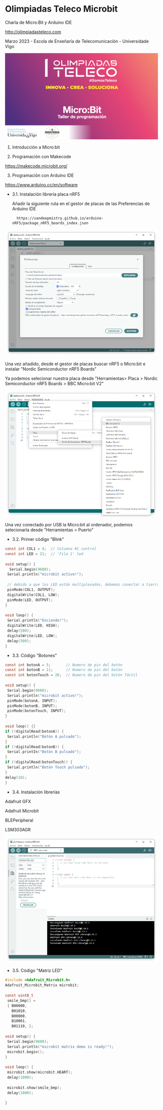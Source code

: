 # Olimpiadas Teleco Microbit
Charla de Micro:Bit y Arduino IDE

http://olimpiadasteleco.com

Marzo 2023 - Escola de Enxeñaría de Telecomunicación - Universidade Vigo

![portada taller micro:bit](./images/portada.png)

1. Introducción a Micro:bit

2. Programación con Makecode

  https://makecode.microbit.org/

3. Programación con Arduino IDE

https://www.arduino.cc/en/software

- 3.1. Instalación librería placa nRF5

  Añadir la siguiente ruta en el gestor de placas de las Preferencias de Arduino IDE
  
  ```
    https://sandeepmistry.github.io/arduino-nRF5/package_nRF5_boards_index.json
  ```
  
![Añadir placa](./images/arduino_gestor1.png)
  
  Una vez añadido, desde el gestor de placas buscar nRF5 o Micro:bit e instalar "Nordic Semiconductor nRF5 Boards"
  
  Ya podemos selecionar nuestra placa desde "Herramientas> Placa > Nordic Semiconductor nRF5 Boards > BBC Micro:bit V2"
  
  ![seleccionar placa](./images/arduino_gestor2.png)
  
  Una vez conectado por USB la Micro:bit al ordenador, podemos selecionarla desde "Herramientas > Puerto"
  
- 3.2. Primer código "Blink"

 ```c
const int COL1 = 4;  // Columna #1 control
const int LED = 21;  // 'Fila 1' led

void setup() {
   Serial.begin(9600);
  Serial.println("microbit activo!");

  // debido a que los LED están multiplexados, debemos conectar a tierra el lado opuesto del LED
  pinMode(COL1, OUTPUT);
  digitalWrite(COL1, LOW);
  pinMode(LED, OUTPUT);
}

void loop() {
  Serial.println("Enciende!");
  digitalWrite(LED, HIGH);
  delay(500);
  digitalWrite(LED, LOW);
  delay(500);
}
 ```
 
 - 3.3. Código "Botones"

 ```c
const int botonA = 5;       // Numero de pin del botón
const int botonB = 11;      // Numero de pin del botón
const int botonTouch = 26;  // Numero de pin del botón Táctil

void setup() {
  Serial.begin(9600);
  Serial.println("microbit activo!");
  pinMode(botonA, INPUT);
  pinMode(botonB, INPUT);
  pinMode(botonTouch, INPUT);
}

void loop() {}
if (!digitalRead(botonA)) {
  Serial.println("Botón A pulsado");
}
if (!digitalRead(botonB)) {
  Serial.printIn("Botón B pulsado");
}
if (!digitalRead(botonTouch)) {
  Serial.println("Botón Touch pulsado");
}
delay(10);
}
 ```
 - 3.4. Instalación librerías

  Adafruit GFX
  
  Adafruit Microbit
  
  BLEPeripheral
  
  LSM303AGR
  
   
  ![Añadir librerias](./images/arduino_libreria.png)
  
 
  - 3.5. Código "Matriz LED"

 ```c
#include <Adafruit_Microbit.h>
Adafruit_Microbit_Matrix microbit;

const uint8_t
  smile_bmp[] =
  { B00000,
    B01010,
    B00000,
    B10001,
    B01110, };
    
void setup() {
  Serial.begin(9600);
  Serial.println("microbit matrix demo is ready!");
  microbit.begin();
}

void loop() {
  microbit.show(microbit.HEART);
  delay(1000);

  microbit.show(smile_bmp);
  delay(1000);

}
 ```
 
